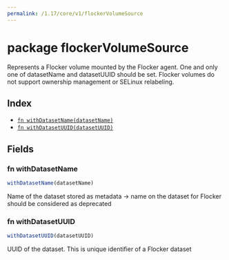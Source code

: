 ```yaml
---
permalink: /1.17/core/v1/flockerVolumeSource
---
```


# package flockerVolumeSource

Represents a Flocker volume mounted by the Flocker agent. One and only one of datasetName and datasetUUID should be set. Flocker volumes do not support ownership management or SELinux relabeling.

## Index

* [`fn withDatasetName(datasetName)`](#fn-withdatasetname)
* [`fn withDatasetUUID(datasetUUID)`](#fn-withdatasetuuid)

## Fields

### fn withDatasetName

```ts
withDatasetName(datasetName)
```

Name of the dataset stored as metadata -> name on the dataset for Flocker should be considered as deprecated

### fn withDatasetUUID

```ts
withDatasetUUID(datasetUUID)
```

UUID of the dataset. This is unique identifier of a Flocker dataset